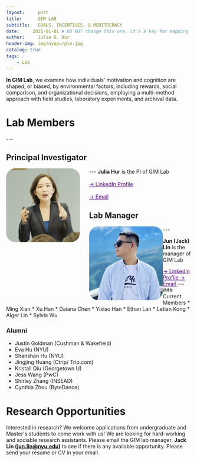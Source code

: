 ```yaml
---
layout:     post
title:      GIM LAB
subtitle:   GOALS, INCENTIVES, & MERITOCRACY
date:     2021-01-01 # DO NOT change this one, it's a key for mapping 
author:     Julia D. Hur
header-img: img/nyupurple.jpg
catalog: true
tags:
    - Lab
---
```

**In GIM Lab**, we examine how individuals’ motivation and cognition are shaped, or biased, by environmental factors, including rewards, social comparison, and organizational decisions, employing a multi-method approach with field studies, laboratory experiments, and archival data.

<h1 align="top">Lab Members</h1>
---
<h2>Principal Investigator</h2>
---
<body align="left-top">
    <img src="/img/jhur_circle.png" width="200px" height="200px" style="border-radius:25px;float:left;margin-right: 25px">
    <a><b>Julia Hur</b> is the PI of GIM Lab</a>
    <br></br>
    <a style="color:#57068c" href="https://www.linkedin.com/in/juliadhur/"> &#8594; LinkedIn Profile </a>
    <br></br>
    <a style="color:#57068c" href="jhur@stern.nyu.edu"> &#8594; Email </a>
</body>

<h2 align="left-top">Lab Manager</h2>
---
<body align="top">
    <img src="/img/test.png" width="200px" height="200px" style="border-radius:25px;float:left">
    <p>     </p>
    <p>     </p>
    <p>     </p>
    <p><b>Jun (Jack) Lin</b> is the manager of GIM Lab</p>
    <a style="color:#57068c" href="https://www.linkedin.com/in/jun-lin-5a9131181/"> &#8594; LinkedIn Profile </a>
    <a style="color:#57068c" href="junjtlin@gmail.com"> &#8594; Email </a>
</body>
---
### Current Members
* Ming Xian
* Xu Han
* Daiana Chen
* Yixiao Han
* Ethan Lan
* Letian Kong
* Alger Lin
* Sylvia Wu

### Alumni
* Justin Goldman (Cushman & Wakefield)
* Eva Hu (NYU)
* Shanshan Hu (NYU)
* Jingjing Huang (Ctrip/ Trip.com)
* Kristall Qiu (Georgetown U)
* Jess Wang (PwC)
* Shirley Zhang (INSEAD)
* Cynthia Zhou (ByteDance)


# Research Opportunities
Interested in research? We welcome applications from undergraduate and Master's students to come work with us! We are looking for hard-working and sociable research assistants. Please email the GIM lab manager, **Jack Lin (jun.lin@nyu.edu)** to see if there is any available opportunity. Please send your resume or CV in your email.


